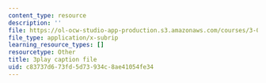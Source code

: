 ```yaml
---
content_type: resource
description: ''
file: https://ol-ocw-studio-app-production.s3.amazonaws.com/courses/3-091sc-introduction-to-solid-state-chemistry-fall-2010/c83737d673fd5d73934c8ae41054fe34_l-8-c7g-LY4.vtt
file_type: application/x-subrip
learning_resource_types: []
resourcetype: Other
title: 3play caption file
uid: c83737d6-73fd-5d73-934c-8ae41054fe34
---
```

